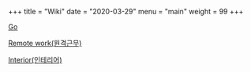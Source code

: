 +++
title = "Wiki"
date = "2020-03-29"
menu = "main"
weight = 99
+++

[Go](/go)

[Remote work(원격근무)](/remote-work)

[Interior(인테리어)](/interior)
